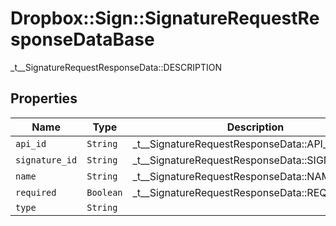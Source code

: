 # Dropbox::Sign::SignatureRequestResponseDataBase

_t__SignatureRequestResponseData::DESCRIPTION

## Properties

| Name | Type | Description | Notes |
| ---- | ---- | ----------- | ----- |
| `api_id` | ```String``` |  _t__SignatureRequestResponseData::API_ID  |  |
| `signature_id` | ```String``` |  _t__SignatureRequestResponseData::SIGNATURE_ID  |  |
| `name` | ```String``` |  _t__SignatureRequestResponseData::NAME  |  |
| `required` | ```Boolean``` |  _t__SignatureRequestResponseData::REQUIRED  |  |
| `type` | ```String``` |    |  |

